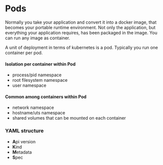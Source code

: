# Pods

Normally you take your application and convert it into a docker image, that becomes your portable runtime environment. Not only the application, but everything your application requires, has been packaged in the image. You can run any image as container.

A unit of deployment in terms of kubernetes is a pod. Typically you run one container per pod.

#### Isolation per container within Pod

* process/pid namespace
* root filesystem namespace
* user namespace

#### Common among containers within Pod

* network namespace
* hostname/uts namespace
* shared volumes that can be mounted on each container

### YAML structure

* **A**pi version
* **K**ind
* **M**etadata
* **S**pec

#### 




